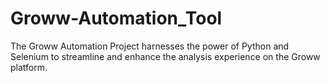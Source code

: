 # Groww-Automation_Tool
The Groww Automation Project harnesses the power of Python and Selenium to streamline and enhance the analysis experience on the Groww platform.
